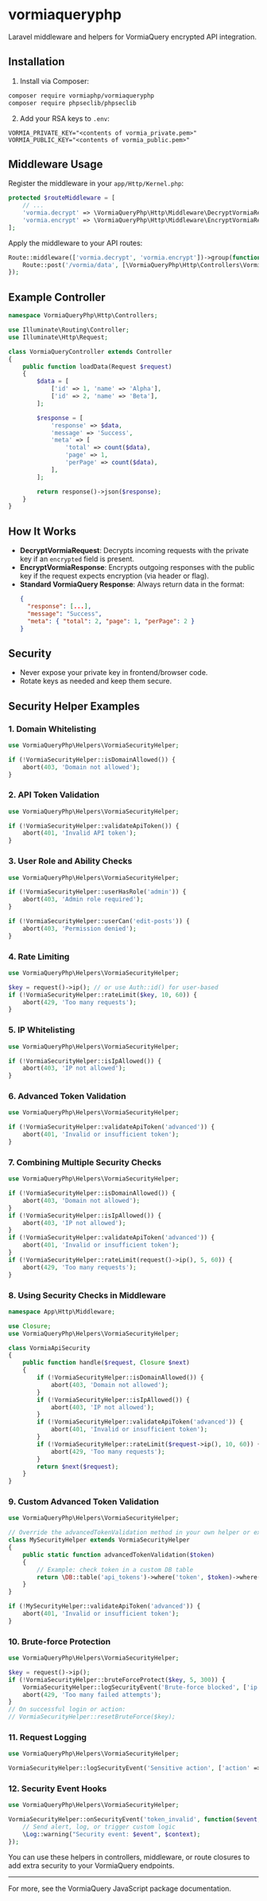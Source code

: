 # vormiaqueryphp

Laravel middleware and helpers for VormiaQuery encrypted API integration.

## Installation

1. Install via Composer:

```bash
composer require vormiaphp/vormiaqueryphp
composer require phpseclib/phpseclib
```

2. Add your RSA keys to `.env`:

```env
VORMIA_PRIVATE_KEY="<contents of vormia_private.pem>"
VORMIA_PUBLIC_KEY="<contents of vormia_public.pem>"
```

## Middleware Usage

Register the middleware in your `app/Http/Kernel.php`:

```php
protected $routeMiddleware = [
    // ...
    'vormia.decrypt' => \VormiaQueryPhp\Http\Middleware\DecryptVormiaRequest::class,
    'vormia.encrypt' => \VormiaQueryPhp\Http\Middleware\EncryptVormiaResponse::class,
];
```

Apply the middleware to your API routes:

```php
Route::middleware(['vormia.decrypt', 'vormia.encrypt'])->group(function () {
    Route::post('/vormia/data', [\VormiaQueryPhp\Http\Controllers\VormiaQueryController::class, 'loadData']);
});
```

## Example Controller

```php
namespace VormiaQueryPhp\Http\Controllers;

use Illuminate\Routing\Controller;
use Illuminate\Http\Request;

class VormiaQueryController extends Controller
{
    public function loadData(Request $request)
    {
        $data = [
            ['id' => 1, 'name' => 'Alpha'],
            ['id' => 2, 'name' => 'Beta'],
        ];

        $response = [
            'response' => $data,
            'message' => 'Success',
            'meta' => [
                'total' => count($data),
                'page' => 1,
                'perPage' => count($data),
            ],
        ];

        return response()->json($response);
    }
}
```

## How It Works

- **DecryptVormiaRequest**: Decrypts incoming requests with the private key if an `encrypted` field is present.
- **EncryptVormiaResponse**: Encrypts outgoing responses with the public key if the request expects encryption (via header or flag).
- **Standard VormiaQuery Response**: Always return data in the format:
  ```json
  {
    "response": [...],
    "message": "Success",
    "meta": { "total": 2, "page": 1, "perPage": 2 }
  }
  ```

## Security

- Never expose your private key in frontend/browser code.
- Rotate keys as needed and keep them secure.

## Security Helper Examples

### 1. Domain Whitelisting

```php
use VormiaQueryPhp\Helpers\VormiaSecurityHelper;

if (!VormiaSecurityHelper::isDomainAllowed()) {
    abort(403, 'Domain not allowed');
}
```

### 2. API Token Validation

```php
use VormiaQueryPhp\Helpers\VormiaSecurityHelper;

if (!VormiaSecurityHelper::validateApiToken()) {
    abort(401, 'Invalid API token');
}
```

### 3. User Role and Ability Checks

```php
use VormiaQueryPhp\Helpers\VormiaSecurityHelper;

if (!VormiaSecurityHelper::userHasRole('admin')) {
    abort(403, 'Admin role required');
}

if (!VormiaSecurityHelper::userCan('edit-posts')) {
    abort(403, 'Permission denied');
}
```

### 4. Rate Limiting

```php
use VormiaQueryPhp\Helpers\VormiaSecurityHelper;

$key = request()->ip(); // or use Auth::id() for user-based
if (!VormiaSecurityHelper::rateLimit($key, 10, 60)) {
    abort(429, 'Too many requests');
}
```

### 5. IP Whitelisting

```php
use VormiaQueryPhp\Helpers\VormiaSecurityHelper;

if (!VormiaSecurityHelper::isIpAllowed()) {
    abort(403, 'IP not allowed');
}
```

### 6. Advanced Token Validation

```php
use VormiaQueryPhp\Helpers\VormiaSecurityHelper;

if (!VormiaSecurityHelper::validateApiToken('advanced')) {
    abort(401, 'Invalid or insufficient token');
}
```

### 7. Combining Multiple Security Checks

```php
use VormiaQueryPhp\Helpers\VormiaSecurityHelper;

if (!VormiaSecurityHelper::isDomainAllowed()) {
    abort(403, 'Domain not allowed');
}
if (!VormiaSecurityHelper::isIpAllowed()) {
    abort(403, 'IP not allowed');
}
if (!VormiaSecurityHelper::validateApiToken('advanced')) {
    abort(401, 'Invalid or insufficient token');
}
if (!VormiaSecurityHelper::rateLimit(request()->ip(), 5, 60)) {
    abort(429, 'Too many requests');
}
```

### 8. Using Security Checks in Middleware

```php
namespace App\Http\Middleware;

use Closure;
use VormiaQueryPhp\Helpers\VormiaSecurityHelper;

class VormiaApiSecurity
{
    public function handle($request, Closure $next)
    {
        if (!VormiaSecurityHelper::isDomainAllowed()) {
            abort(403, 'Domain not allowed');
        }
        if (!VormiaSecurityHelper::isIpAllowed()) {
            abort(403, 'IP not allowed');
        }
        if (!VormiaSecurityHelper::validateApiToken('advanced')) {
            abort(401, 'Invalid or insufficient token');
        }
        if (!VormiaSecurityHelper::rateLimit($request->ip(), 10, 60)) {
            abort(429, 'Too many requests');
        }
        return $next($request);
    }
}
```

### 9. Custom Advanced Token Validation

```php
use VormiaQueryPhp\Helpers\VormiaSecurityHelper;

// Override the advancedTokenValidation method in your own helper or extend VormiaSecurityHelper
class MySecurityHelper extends VormiaSecurityHelper
{
    public static function advancedTokenValidation($token)
    {
        // Example: check token in a custom DB table
        return \DB::table('api_tokens')->where('token', $token)->where('active', 1)->exists();
    }
}

if (!MySecurityHelper::validateApiToken('advanced')) {
    abort(401, 'Invalid or insufficient token');
}
```

### 10. Brute-force Protection

```php
use VormiaQueryPhp\Helpers\VormiaSecurityHelper;

$key = request()->ip();
if (!VormiaSecurityHelper::bruteForceProtect($key, 5, 300)) {
    VormiaSecurityHelper::logSecurityEvent('Brute-force blocked', ['ip' => $key]);
    abort(429, 'Too many failed attempts');
}
// On successful login or action:
// VormiaSecurityHelper::resetBruteForce($key);
```

### 11. Request Logging

```php
use VormiaQueryPhp\Helpers\VormiaSecurityHelper;

VormiaSecurityHelper::logSecurityEvent('Sensitive action', ['action' => 'delete', 'resource_id' => 123]);
```

### 12. Security Event Hooks

```php
use VormiaQueryPhp\Helpers\VormiaSecurityHelper;

VormiaSecurityHelper::onSecurityEvent('token_invalid', function($event, $context) {
    // Send alert, log, or trigger custom logic
    \Log::warning("Security event: $event", $context);
});
```

You can use these helpers in controllers, middleware, or route closures to add extra security to your VormiaQuery endpoints.

---

For more, see the VormiaQuery JavaScript package documentation.
